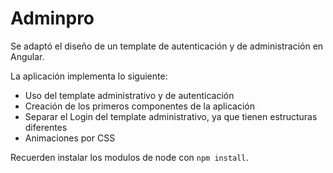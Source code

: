 # Adminpro

Se adaptó el diseño de un template de autenticación y de administración en Angular.

La aplicación implementa lo siguiente:

- Uso del template administrativo y de autenticación
- Creación de los primeros componentes de la aplicación
- Separar el Login del template administrativo, ya que tienen estructuras diferentes
- Animaciones por CSS

Recuerden instalar los modulos de node con `npm install`.